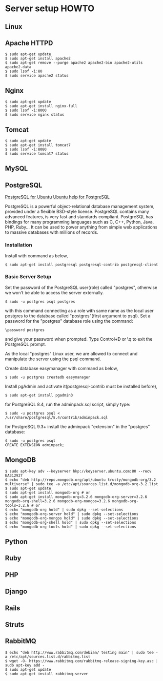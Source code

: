 # Server setup HOWTO

## Linux

## Apache HTTPD

    $ sudo apt-get update
    $ sudo apt-get install apache2
    $ sudo apt-get remove --purge apache2 apache2-bin apache2-utils apache2-data
    $ sudo lsof -i:80
    $ sudo service apache2 status

## Nginx

    $ sudo apt-get update
    $ sudo apt-get install nginx-full
    $ sudo lsof -i:8000
    $ sudo service nginx status

## Tomcat

    $ sudo apt-get update
    $ sudo apt-get install tomcat7
    $ sudo lsof -i:8080
    $ sudo service tomcat7 status

## MySQL

## PostgreSQL

[PostgreSQL for Ubuntu](http://www.postgresql.org/download/linux/ubuntu/)
[Ubuntu help for PostgreSQL](https://help.ubuntu.com/community/PostgreSQL)

PostgreSQL is a powerful object-relational database management system, provided under a flexible BSD-style license.
PostgreSQL contains many advanced features, is very fast and standards compliant.
PostgreSQL has bindings for many programming languages such as C, C++, Python, Java, PHP, Ruby... It can be used to
power anything from simple web applications to massive databases with millions of records.

### Installation

Install with command as below,

    $ sudo apt-get install postgresql postgresql-contrib postgresql-client

### Basic Server Setup

Set the password of the PostgreSQL user(role) called "postgres", otherwise we won't be able to access the server externally.

    $ sudo -u postgres psql postgres

with this command connecting as a role with same name as the local user postgres to the database called "postgres"(first argument to psql).
Set a password for the "postgres" database role using the command:

    \password postgres

and give your password when prompted.
Type Control+D or \q to exit the PostgreSQL prompt.

As the local "postgres" Linux user, we are allowed to connect and manipulate the server using the psql command.

Create database easymanager with command as below,

    $ sudo -u postgres createdb easymanager

Install pgAdmin and activate it(postgresql-contrib must be installed before),

    $ sudo apt-get install pgadmin3

for PostgreSQL 8.4, run the adminpack.sql script, simply type:

    $ sudo -u postgres psql < /usr/share/postgresql/8.4/contrib/adminpack.sql

for PostgreSQL 9.3+ install the adminpack "extension" in the "postgres" database:

    $ sudo -u postgres psql
    CREATE EXTENSION adminpack;


## MongoDB

    $ sudo apt-key adv --keyserver hkp://keyserver.ubuntu.com:80 --recv EA312927
    $ echo "deb http://repo.mongodb.org/apt/ubuntu trusty/mongodb-org/3.2 multiverse" | sudo tee -a /etc/apt/sources.list.d/mongodb-org-3.2.list
    $ sudo apt-get update
    $ sudo apt-get install mongodb-org # or
    $ sudo apt-get install mongodb-org=3.2.6 mongodb-org-server=3.2.6 mongodb-org-shell=3.2.6 mongodb-org-mongos=3.2.6 mongodb-org-tools=3.2.6 # or
    $ echo "mongodb-org hold" | sudo dpkg --set-selections
    $ echo "mongodb-org-server hold" | sudo dpkg --set-selections
    $ echo "mongodb-org-mongos hold" | sudo dpkg --set-selections
    $ echo "mongodb-org-shell hold" | sudo dpkg --set-selections
    $ echo "mongodb-org-tools hold" | sudo dpkg --set-selections

## Python

## Ruby

## PHP

## Django

## Rails

## Struts

## RabbitMQ

    $ echo "deb http://www.rabbitmq.com/debian/ testing main" | sudo tee -a /etc/apt/sources.list.d/rabbitmq.list
    $ wget -O- https://www.rabbitmq.com/rabbitmq-release-signing-key.asc | sudo apt-key add -
    $ sudo apt-get update
    $ sudo apt-get install rabbitmq-server

##
